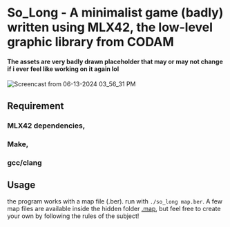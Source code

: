 # So_Long - A minimalist game (badly) written using MLX42, the low-level graphic library from CODAM




#### The assets are very badly drawn placeholder that may or may not change if i ever feel like working on it again lol

![Screencast from 06-13-2024 03_56_31 PM](https://github.com/BaristAlana/so_long/assets/116071435/0f95d844-4786-4850-a5ad-a80ff95dd81c)

## Requirement 

### MLX42 dependencies, 
### Make,
### gcc/clang

## Usage

the program works with a map file (.ber). run with `./so_long map.ber`.
A few map files are available inside the hidden folder [.map](), but feel free to create your own by following the rules of the subject!
